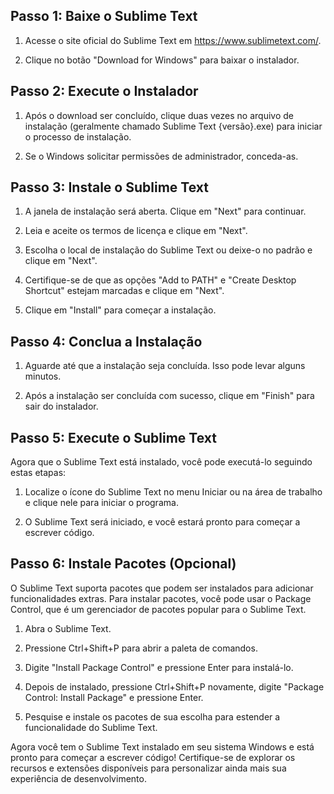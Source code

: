## Passo 1: Baixe o Sublime Text

1. Acesse o site oficial do Sublime Text em https://www.sublimetext.com/.

2. Clique no botão "Download for Windows" para baixar o instalador.

## Passo 2: Execute o Instalador

1. Após o download ser concluído, clique duas vezes no arquivo de instalação (geralmente chamado Sublime Text {versão}.exe) para iniciar o processo de instalação.

2. Se o Windows solicitar permissões de administrador, conceda-as.

## Passo 3: Instale o Sublime Text

1. A janela de instalação será aberta. Clique em "Next" para continuar.

2. Leia e aceite os termos de licença e clique em "Next".

3. Escolha o local de instalação do Sublime Text ou deixe-o no padrão e clique em "Next".

4. Certifique-se de que as opções "Add to PATH" e "Create Desktop Shortcut" estejam marcadas e clique em "Next".

5. Clique em "Install" para começar a instalação.

## Passo 4: Conclua a Instalação

1. Aguarde até que a instalação seja concluída. Isso pode levar alguns minutos.

2. Após a instalação ser concluída com sucesso, clique em "Finish" para sair do instalador.

## Passo 5: Execute o Sublime Text

Agora que o Sublime Text está instalado, você pode executá-lo seguindo estas etapas:

1. Localize o ícone do Sublime Text no menu Iniciar ou na área de trabalho e clique nele para iniciar o programa.

2. O Sublime Text será iniciado, e você estará pronto para começar a escrever código.

## Passo 6: Instale Pacotes (Opcional)

O Sublime Text suporta pacotes que podem ser instalados para adicionar funcionalidades extras. Para instalar pacotes, você pode usar o Package Control, que é um gerenciador de pacotes popular para o Sublime Text.

1. Abra o Sublime Text.

2. Pressione Ctrl+Shift+P para abrir a paleta de comandos.

3. Digite "Install Package Control" e pressione Enter para instalá-lo.

4. Depois de instalado, pressione Ctrl+Shift+P novamente, digite "Package Control: Install Package" e pressione Enter.

5. Pesquise e instale os pacotes de sua escolha para estender a funcionalidade do Sublime Text.

Agora você tem o Sublime Text instalado em seu sistema Windows e está pronto para começar a escrever código! Certifique-se de explorar os recursos e extensões disponíveis para personalizar ainda mais sua experiência de desenvolvimento.
